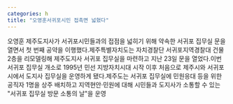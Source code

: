 ```yaml
---
categories: h
title: "오영훈서귀포시민 접촉면 넓혔다"
---
```

오영훈 제주도지사가 서귀포시민들과의 접점을 넓히기 위해 약속한 서귀포 집무실 문을 열면서 첫 번째 공약을 이행했다.제주특별자치도는 자치경찰단 서귀포지역경찰대 건물 2층을 리모델링해 제주도지사 서귀포 집무실을 마련하고 지난 23일 문을 열었다.이번 서귀포 집무실 개소로 1995년 민선 지방자치시대 시작 이후 처음으로 제주시와 서귀포시에서 도지사 집무실을 운영하게 됐다.제주도는 서귀포 집무실에 민원응대 등을 위한 공직자 1명을 상주 배치하고 지역현안·민원에 대해 시민들과 도지사가 소통할 수 있는 "서귀포 집무실 방문 소통의 날"을 운영